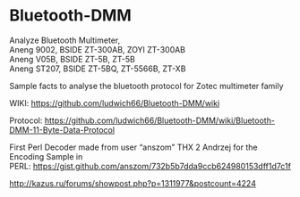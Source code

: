 # Bluetooth-DMM
Analyze Bluetooth Multimeter,<br>
Aneng 9002,   BSIDE ZT-300AB, ZOYI ZT-300AB<br>
Aneng V05B,   BSIDE ZT-5B, ZT-5B<br>
Aneng ST207,  BSIDE ZT-5BQ, ZT-5566B, ZT-XB<br>

Sample facts to analyse the bluetooth protocol for Zotec multimeter family

WIKI: https://github.com/ludwich66/Bluetooth-DMM/wiki

Protocol: https://github.com/ludwich66/Bluetooth-DMM/wiki/Bluetooth-DMM-11-Byte-Data-Protocol

First Perl Decoder made from user “anszom”
THX 2 Andrzej for the Encoding Sample in <br>
PERL: https://gist.github.com/anszom/732b5b7dda9ccb624980153dff1d7c1f

http://kazus.ru/forums/showpost.php?p=1311977&postcount=4224
